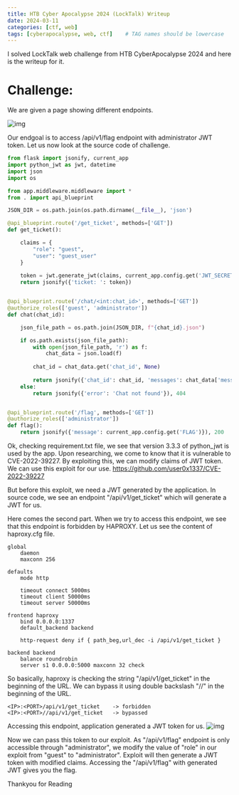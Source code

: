 ```yaml
---
title: HTB Cyber Apocalypse 2024 (LockTalk) Writeup
date: 2024-03-11
categories: [ctf, web]
tags: [cyberapocalypse, web, ctf]    # TAG names should be lowercase
---
```


I solved LockTalk web challenge from HTB CyberApocalypse 2024 and here is the writeup for it.

# Challenge:

We are given a page showing different endpoints.

![img](https://i.imgur.com/ccjYIMa.png)

Our endgoal is to access /api/v1/flag endpoint with administrator JWT token. Let us now look at the source code of challenge.

```python
from flask import jsonify, current_app
import python_jwt as jwt, datetime
import json
import os

from app.middleware.middleware import *
from . import api_blueprint

JSON_DIR = os.path.join(os.path.dirname(__file__), 'json')

@api_blueprint.route('/get_ticket', methods=['GET'])
def get_ticket():

    claims = {
        "role": "guest", 
        "user": "guest_user"
    }
    
    token = jwt.generate_jwt(claims, current_app.config.get('JWT_SECRET_KEY'), 'PS256', datetime.timedelta(minutes=60))
    return jsonify({'ticket: ': token})


@api_blueprint.route('/chat/<int:chat_id>', methods=['GET'])
@authorize_roles(['guest', 'administrator'])
def chat(chat_id):

    json_file_path = os.path.join(JSON_DIR, f"{chat_id}.json")

    if os.path.exists(json_file_path):
        with open(json_file_path, 'r') as f:
            chat_data = json.load(f)
        
        chat_id = chat_data.get('chat_id', None)
        
        return jsonify({'chat_id': chat_id, 'messages': chat_data['messages']})
    else:
        return jsonify({'error': 'Chat not found'}), 404


@api_blueprint.route('/flag', methods=['GET'])
@authorize_roles(['administrator'])
def flag():
    return jsonify({'message': current_app.config.get('FLAG')}), 200
```
Ok, checking requirement.txt file, we see that version 3.3.3 of python_jwt is used by the app. Upon researching, we come to know that it is vulnerable to CVE-2022-39227. By exploiting this, we can modify claims of JWT token. We can use this exploit for our use. https://github.com/user0x1337/CVE-2022-39227

But before this exploit, we need a JWT generated by the application. In source code, we see an endpoint "/api/v1/get_ticket" which will generate a JWT for us.

Here comes the second part. When we try to access this endpoint, we see that this endpoint is forbidden by HAPROXY. Let us see the content of haproxy.cfg file.

```
global
    daemon
    maxconn 256

defaults
    mode http

    timeout connect 5000ms
    timeout client 50000ms
    timeout server 50000ms

frontend haproxy
    bind 0.0.0.0:1337
    default_backend backend

    http-request deny if { path_beg,url_dec -i /api/v1/get_ticket }
    
backend backend
    balance roundrobin
    server s1 0.0.0.0:5000 maxconn 32 check
```
So basically, haproxy is checking the string "/api/v1/get_ticket" in the beginning of the URL. We can bypass it using double backslash  "//" in the beginning of the URL.

```
<IP>:<PORT>/api/v1/get_ticket    -> forbidden
<IP>:<PORT>//api/v1/get_ticket   -> bypassed
```

Accessing this endpoint, application generated a JWT token for us.
![img](https://i.imgur.com/bsiaUlJ.jpeg)

Now we can pass this token to our exploit. As "/api/v1/flag" endpoint is only accessible through "administrator", we modify the value of "role" in our exploit from "guest" to "administrator". Exploit will then generate a JWT token with modified claims. Accessing the "/api/v1/flag" with generated JWT gives you the flag.

Thankyou for Reading

